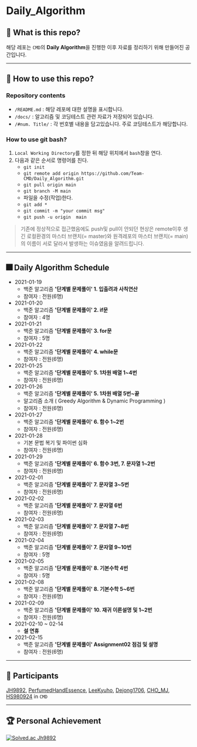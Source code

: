 # Daily_Algorithm

## 🎯 What is this repo?
해당 레포는 `CMD`의 **Daily Algorithm**을 진행한 이후 자료를 정리하기 위해 만들어진 공간입니다.  

___  

## 🎇 How to use this repo?

### Repository contents
- `/README.md` : 해당 레포에 대한 설명을 표시합니다.  
- `/docs/` : 알고리즘 및 코딩테스트 관련 자료가 저장되어 있습니다.  
- `/#num. Title/` : 각 번호별 내용을 담고있습니다. 주로 코딩테스트가 해당합니다.  

### How to use git bash?
1. `Local Working Directory`를 정한 뒤 해당 위치에서 `bash`창을 연다.
2. 다음과 같은 순서로 명령어를 친다.
    - `git init`
    - `git remote add origin https://github.com/Team-CMD/Daily_Algorithm.git`
    - `git pull origin main`
    - `git branch -M main`
    - 파일을 수정(작업)한다.
    - `git add *`
    - `git commit -m "your commit msg"`
    - `git push -u origin  main` 
  

> 기존에 정상적으로 접근했음에도 push및 pull이 안되던 현상은 remote이후 생긴 로컬환경의 마스터 브랜치(= master)와 원격레포의 마스터 브랜치(= main)의 이름이 서로  달라서 발생하는 이슈였음을 알려드립니다.
___  

## 🎆 Daily Algorithm Schedule  

- 2021-01-19
    - 백준 알고리즘 **'단계별 문제풀이' 1. 입출려과 사칙연산**
    - 참여자 : 전원(6명)
- 2021-01-20
    - 백준 알고리즘 **'단계별 문제풀이' 2. if문**
    - 참여자 : 4명
- 2021-01-21
    - 백준 알고리즘 **'단계별 문제풀이' 3. for문**
    - 참여자 : 5명
- 2021-01-22
    - 백준 알고리즘 **'단계별 문제풀이' 4. while문**
    - 참여자 : 전원(6명)
- 2021-01-25
    - 백준 알고리즘 **'단계별 문제풀이' 5. 1차원 배열 1~4번**
    - 참여자 : 전원(6명)
- 2021-01-26
    - 백준 알고리즘 **'단계별 문제풀이' 5. 1차원 배열 5번~끝**
    - 알고리즘 소개 ( Greedy Algorithm & Dynamic Programming )
    - 참여자 : 전원(6명)
- 2021-01-27
    - 백준 알고리즘 **'단계별 문제풀이' 6. 함수 1~2번**
    - 참여자 : 전원(6명)
- 2021-01-28
    - 기본 문법 복기 및 파이썬 심화
    - 참여자 : 전원(6명)
- 2021-01-29
    - 백준 알고리즘 **'단계별 문제풀이' 6. 함수 3번, 7. 문자열 1~2번**
    - 참여자 : 전원(6명)
- 2021-02-01
    - 백준 알고리즘 **'단계별 문제풀이' 7. 문자열 3~5번**
    - 참여자 : 전원(6명)  
- 2021-02-02
    - 백준 알고리즘 **'단계별 문제풀이' 7. 문자열 6번**
    - 참여자 : 전원(6명)    
- 2021-02-03
    - 백준 알고리즘 **'단계별 문제풀이' 7. 문자열 7~8번**
    - 참여자 : 전원(6명)    
- 2021-02-04
    - 백준 알고리즘 **'단계별 문제풀이' 7. 문자열 9~10번**
    - 참여자 : 5명    
- 2021-02-05
    - 백준 알고리즘 **'단계별 문제풀이' 8. 기본수학 4번**
    - 참여자 : 5명    
- 2021-02-08
    - 백준 알고리즘 **'단계별 문제풀이' 8. 기본수학 5~6번**
    - 참여자 : 전원(6명)    
- 2021-02-09
    - 백준 알고리즘 **'단계별 문제풀이' 10. 재귀 이론설명 및 1~2번**
    - 참여자 : 전원(6명)    
- 2021-02-10 ~ 02-14
    - **설 연휴**
- 2021-02-15
    - 백준 알고리즘 **'단계별 문제풀이' Assignment02 점검 및 설명**
    - 참여자 : 전원(6명)    
___  

## 🎫 Participants

[JH9892](https://github.com/JH9892), 
[PerfumedHandEssence](https://github.com/PerfumedHandEssence), 
[LeeKyuho](https://github.com/RottenTofu), 
[Dejong1706](https://github.com/Dejong1706), 
[CHO_MJ](https://github.com/cood5199), 
[HS980924](https://github.com/HS98094) in `CMD`

___  

## 🏆 Personal Achievement  
[![Solved.ac Jh9892](http://mazassumnida.wtf/api/v2/generate_badge?boj=jhchoi09)](https://solved.ac/jhchoi09/)  
